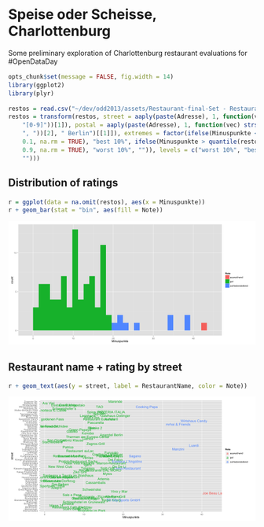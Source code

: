 Speise oder Scheisse, Charlottenburg
========================================================

Some preliminary exploration of Charlottenburg restaurant evaluations for #OpenDataDay


```r
opts_chunk$set(message = FALSE, fig.width = 14)
library(ggplot2)
library(plyr)
```



```r
restos = read.csv("~/dev/odd2013/assets/Restaurant-final-Set - Restaurant final Set.csv")
restos = transform(restos, street = aaply(paste(Adresse), 1, function(vec) unlist(strsplit(vec, 
    "[0-9]"))[1]), postal = aaply(paste(Adresse), 1, function(vec) strsplit(unlist(strsplit(paste(vec), 
    ", "))[2], " Berlin")[[1]]), extremes = factor(ifelse(Minuspunkte < quantile(restos$Minuspunkte, 
    0.1, na.rm = TRUE), "best 10%", ifelse(Minuspunkte > quantile(restos$Minuspunkte, 
    0.9, na.rm = TRUE), "worst 10%", "")), levels = c("worst 10%", "best 10%", 
    "")))
```

## Distribution of ratings

```r
r = ggplot(data = na.omit(restos), aes(x = Minuspunkte))
r + geom_bar(stat = "bin", aes(fill = Note))
```

![plot of chunk hist_plot](figure/hist_plot.png) 

## Restaurant name + rating by street

```r
r + geom_text(aes(y = street, label = RestaurantName, color = Note))
```

![plot of chunk name_plot](figure/name_plot.png) 


